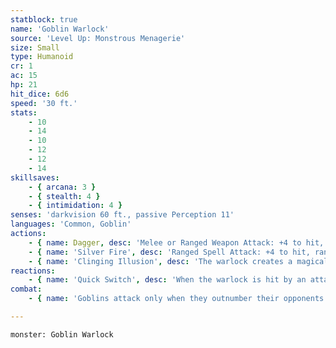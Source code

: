 ```yaml
---
statblock: true
name: 'Goblin Warlock'
source: 'Level Up: Monstrous Menagerie'
size: Small
type: Humanoid
cr: 1
ac: 15
hp: 21
hit_dice: 6d6
speed: '30 ft.'
stats:
    - 10
    - 14
    - 10
    - 12
    - 12
    - 14
skillsaves:
    - { arcana: 3 }
    - { stealth: 4 }
    - { intimidation: 4 }
senses: 'darkvision 60 ft., passive Perception 11'
languages: 'Common, Goblin'
actions:
    - { name: Dagger, desc: 'Melee or Ranged Weapon Attack: +4 to hit, reach 5 ft. or range 20/60 ft., one target. Hit: 4 (1d4 + 2) piercing damage.' }
    - { name: 'Silver Fire', desc: 'Ranged Spell Attack: +4 to hit, range 60 ft., one target. Hit: 7 (2d6) fire damage and 7 (2d6) ongoing fire damage. A creature can use an action to douse the fire on a target, ending the ongoing damage.' }
    - { name: 'Clinging Illusion', desc: 'The warlock creates a magical illusion of an unmoving Medium or smaller object in a space it can see within 30 feet. The illusion can hide a smaller object in the same space. The illusion lasts 24 hours, until a creature touches it, or until the warlock uses Clinging Illusion again. A creature can take an action to make a DC 12 Investigation check to disbelieve the illusion. On a success, the illusion appears transparent to the creature.' }
reactions:
    - { name: 'Quick Switch', desc: 'When the warlock is hit by an attack, it magically teleports, switching places with a goblin ally within 30 feet. The goblin ally is hit by the triggering attack and suffers its effects.' }
combat:
    - { name: 'Goblins attack only when they outnumber their opponents', desc: 'They employ ambush, firing arrows from hiding and then using Nimble Escape to hide elsewhere. When they can, they turn an aspect of the battle to their advantage, attacking in darkness or from above or amongst traps and hazards. If a goblin is engaged in melee while not in an advantageous position, it attacks with its shortsword and then disengages. Unless a powerful leader forces them to stand their ground, goblins retreat once they no longer outnumber their enemy.' }

---
```

```statblock
monster: Goblin Warlock
```
